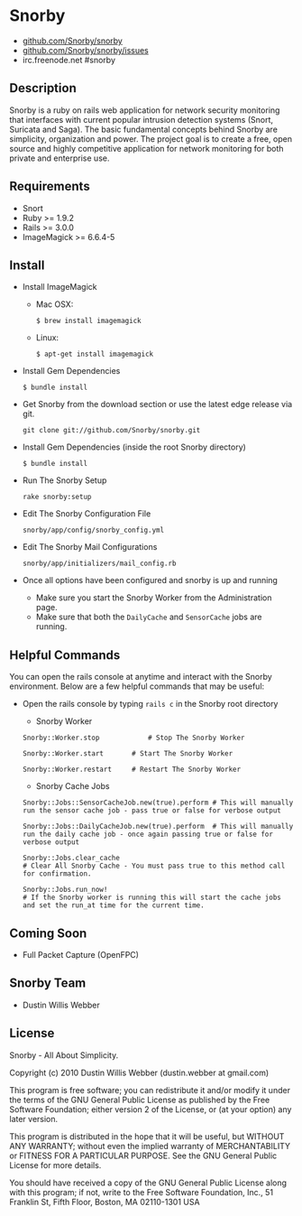 # Snorby

* [github.com/Snorby/snorby](http://github.com/Snorby/snorby/)
* [github.com/Snorby/snorby/issues](http://github.com/Snorby/snorby/issues)
* irc.freenode.net #snorby

## Description

Snorby is a ruby on rails web application for network security monitoring that interfaces with current popular intrusion detection systems (Snort, Suricata and Saga). The basic fundamental concepts behind Snorby are simplicity, organization and power. The project goal is to create a free, open source and highly competitive application for network monitoring for both private and enterprise use.

## Requirements

* Snort
* Ruby >= 1.9.2
* Rails >= 3.0.0 
* ImageMagick >= 6.6.4-5

## Install

* Install ImageMagick

	* Mac OSX:
	
		`$ brew install imagemagick`

	* Linux:
	
		`$ apt-get install imagemagick`

* Install Gem Dependencies

	`$ bundle install`
	
* Get Snorby from the download section or use the latest edge release via git.

	`git clone git://github.com/Snorby/snorby.git`

* Install Gem Dependencies (inside the root Snorby directory)

	`$ bundle install`
	
* Run The Snorby Setup

	`rake snorby:setup`
	
* Edit The Snorby Configuration File

	`snorby/app/config/snorby_config.yml`
	
* Edit The Snorby Mail Configurations

	`snorby/app/initializers/mail_config.rb`
	
* Once all options have been configured and snorby is up and running

	* Make sure you start the Snorby Worker from the Administration page.
	* Make sure that both the `DailyCache` and `SensorCache` jobs are running.
	
## Helpful Commands

You can open the rails console at anytime and interact with the Snorby environment. Below are a few helpful commands that may be useful:

 * Open the rails console by typing `rails c` in the Snorby root directory

	* Snorby Worker

	`Snorby::Worker.stop 			# Stop The Snorby Worker`
	
	`Snorby::Worker.start 		# Start The Snorby Worker`
	
	`Snorby::Worker.restart 	# Restart The Snorby Worker`

	* Snorby Cache Jobs
	
	`Snorby::Jobs::SensorCacheJob.new(true).perform # This will manually run the sensor cache job - pass true or false for verbose output`
	
	`Snorby::Jobs::DailyCacheJob.new(true).perform 	# This will manually run the daily cache job - once again passing true or false for verbose output`
	
	`Snorby::Jobs.clear_cache												# Clear All Snorby Cache - You must pass true to this method call for confirmation.`
	
	`Snorby::Jobs.run_now!													# If the Snorby worker is running this will start the cache jobs and set the run_at time for the current time.`											

## Coming Soon

* Full Packet Capture (OpenFPC)

## Snorby Team

* Dustin Willis Webber

## License

Snorby - All About Simplicity.

Copyright (c) 2010 Dustin Willis Webber (dustin.webber at gmail.com)

This program is free software; you can redistribute it and/or modify
it under the terms of the GNU General Public License as published by
the Free Software Foundation; either version 2 of the License, or
(at your option) any later version.

This program is distributed in the hope that it will be useful,
but WITHOUT ANY WARRANTY; without even the implied warranty of
MERCHANTABILITY or FITNESS FOR A PARTICULAR PURPOSE.  See the
GNU General Public License for more details.

You should have received a copy of the GNU General Public License
along with this program; if not, write to the Free Software
Foundation, Inc., 51 Franklin St, Fifth Floor, Boston, MA  02110-1301  USA